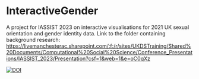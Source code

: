# InteractiveGender
A project for IASSIST 2023 on interactive visualisations for 2021 UK sexual orientation and gender identity data. 
Link to the folder containing background research: https://livemanchesterac.sharepoint.com/:f:/r/sites/UKDSTraining/Shared%20Documents/Computational%20Social%20Science/Conference_Presentations/IASSIST_2023/Presentation?csf=1&web=1&e=oC0qXz 



[![DOI](https://zenodo.org/badge/590906957.svg)](https://zenodo.org/badge/latestdoi/590906957)
